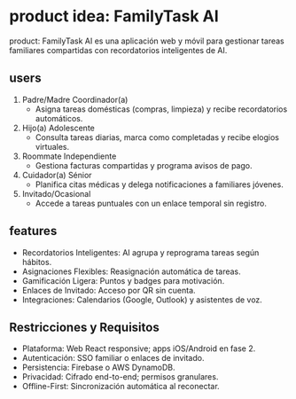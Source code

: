 # product idea: FamilyTask AI

product: FamilyTask AI es una aplicación web y móvil para gestionar tareas familiares compartidas con recordatorios inteligentes de AI.

## users

1. Padre/Madre Coordinador(a)  
   - Asigna tareas domésticas (compras, limpieza) y recibe recordatorios automáticos.  
2. Hijo(a) Adolescente  
   - Consulta tareas diarias, marca como completadas y recibe elogios virtuales.  
3. Roommate Independiente  
   - Gestiona facturas compartidas y programa avisos de pago.  
4. Cuidador(a) Sénior  
   - Planifica citas médicas y delega notificaciones a familiares jóvenes.  
5. Invitado/Ocasional  
   - Accede a tareas puntuales con un enlace temporal sin registro.

## features

- Recordatorios Inteligentes: AI agrupa y reprograma tareas según hábitos.  
- Asignaciones Flexibles: Reasignación automática de tareas.  
- Gamificación Ligera: Puntos y badges para motivación.  
- Enlaces de Invitado: Acceso por QR sin cuenta.  
- Integraciones: Calendarios (Google, Outlook) y asistentes de voz.

## Restricciones y Requisitos

- Plataforma: Web React responsive; apps iOS/Android en fase 2.  
- Autenticación: SSO familiar o enlaces de invitado.  
- Persistencia: Firebase o AWS DynamoDB.  
- Privacidad: Cifrado end-to-end; permisos granulares.  
- Offline-First: Sincronización automática al reconectar.  
